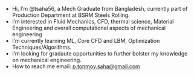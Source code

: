 -  Hi, I’m @tsaha56, a Mech Graduate from Bangladesh, currently part of Production Department at BSRM Steels Rolling.
-  I’m interested in Fluid Mechanics, CFD, thermal science, Material Engineering and overall computational aspects of mechanical engineering
-  I’m currently learning ML, Core CFD and LBM, Optimization Techniques/Algorithms.
-  I’m looking for gradaute opportunities to further bolster my knowledge on mechanical engineering.
-  How to reach me email: p.tonmoy.saha@gmail.com
